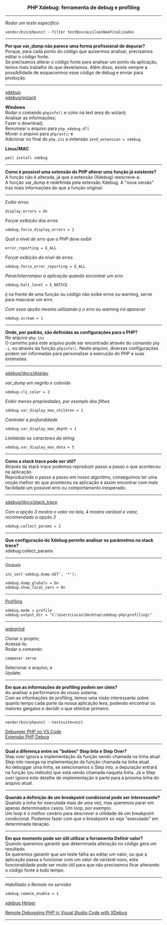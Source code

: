 <h3 align="center">PHP Xdebug: ferramenta de debug e profiling</h3>

---

*Rodar um teste específico*
```
vendor/bin/phpunit --filter testBuscaLeiloesNaoFinalizados
```

---

**Por que var_dump não parece uma forma profissional de depurar?** <br>
Porque, para cada ponto do código que quisermos analisar, precisamos editar o código fonte. <br>
Se precisamos alterar o código fonte para analisar um ponto da aplicação, temos mais trabalho do que deveríamos. Além disso, existe sempre a possibilidade de esquecermos esse código de debug e enviar para produção.

---

[xdebug](https://xdebug.org/) <br>
[xdebug/wizard](https://xdebug.org/wizard)

**Windows** <br>
Rodar o comando ```phpinfo()``` e color na text area do wizard; <br>
Analisar as informações; <br>
Fazer o download; <br>
Renomear o arquivo para ```php_xdebug.dll``` <br>
Mover o arquivo para ```php/ext/```; e <br>
Adicionar no final do ```php.ini``` a extensão ```zend_extension = xdebug```.

**Linux/MAC**
```
pecl install xdebug
```

---

**Como é possível uma extensão do PHP alterar uma função já existente?** <br>
A função não é alterada, já que a extensão (Xdebug) reescreve-a. <br>
A função var_dump é redefinida pela extensão Xdebug. A "nova versão" traz mais informações do que a função original.

---

*Exibir erros*
```
display_errors = On
```

*Forçar exibição dos erros*
```
xdebug.force_display_errors = 1
```

*Qual o nível de erro que o PHP deve exibir*
```
error_reporting = E_ALL
```

*Forçar exibição do nível de erros*
```
xdebug.force_error_reporting = E_ALL
```

*Parar/interromper a aplicação quando encontrar um erro*
```
xdebug.halt_level = E_NOTICE
```

```@``` na frente de uma função ou código não exibe erros ou warning, serve para mascarar um erro.

*Com essa opção mesmo utilizando ```@``` o erro ou warning irá aparecer*
```
xdebug.scream = 1
```

---

**Onde, por padrão, são definidas as configurações para o PHP?** <br>
No arquivo ```php.ini``` <br>
O caminho para este arquivo pode ser encontrado através do comando ```php -i```, ou através da função ```phpinfo()```. Neste arquivo, diversas configurações podem ser informadas para personalizar a execução do PHP e suas extensões.

---

[xdebug/docs/display](https://xdebug.org/docs/develop#display)

*var_dump em negrito e colorido*
```
xdebug.cli_color = 2
```

*Exibir menos propriedades, por exemplo dos filhos*
```
xdebug.var_display_max_children = 1
```

*Controlar a profundidade*
```
xdebug.var_display_max_depth = 1
```

*Limitando os caracteres da string*
```
xdebug.var_display_max_data = 5
```

---

**Como a stack trace pode ser útil?** <br>
Através da stack trace podemos reproduzir passo a passo o que aconteceu na aplicação. <br>
Reproduzindo o passo a passo em nosso algoritmo, conseguimos ter uma noção melhor do que aconteceu na aplicação e assim encontrar com mais facilidade um possível erro ou comportamento inesperado.

---

[xdebug/docs/stack_trace](https://xdebug.org/docs/develop#stack_trace)

*Com a opção 3 mostra o valor na tela, 4 mostra variável e valor, recomendado a opção 2*
```
xdebug.collect_params = 2
```

---

**Que configuração do Xdebug permite analisar os parâmetros na stack trace?** <br>
xdebug.collect_params

---

*Globals*
```
ini_set('xdebug.dump.GET', '*');

xdebug.dump_globals = On
xdebug.show_local_vars = On
```

---

[Profiling](https://xdebug.org/docs/profiler)

```
xdebug.mode = profile
xdebug.output_dir = "C:\Users\Lucas\Desktop\xdebug-php\profiling\"
```

---

[webgrind](https://github.com/jokkedk/webgrind)

Clonar o projeto; <br>
Acessá-lo; <br>
Rodar o comando:
```
composer serve
```
Selecionar o arquivo; e<br>
Update.

---

**Em que as informações de profiling podem ser úteis?** <br>
Ao analisar a performance do nosso sistema. <br>
Com as informações de profiling, temos uma visão interessante sobre quanto tempo cada parte da nossa aplicação leva, podendo encontrar os maiores gargalos e decidir o que otimizar primeiro.

---

```
vendor/bin/phpunit --testsuite=unit
```

[Debugger PHP no VS Code](https://imasters.com.br/back-end/configurando-debugger-php-no-vs-code) <br>
[Extensão PHP Debug](https://marketplace.visualstudio.com/items?itemName=xdebug.php-debug)

---

**Qual a diferença entre os "botões" Step Into e Step Over?** <br>
Step over ignora a implementação da função sendo chamada na linha atual. Step into navega na implementação da função chamada na linha atual. <br>
Ao debuggar uma linha, se selecionamos o Step into, a depuração entrará na função (ou método) que está sendo chamada naquela linha. Já o Step over ignora este detalhe de implementação e parte para a próxima linha do arquivo atual.

---

**Quando a definição de um breakpoint condicional pode ser interessante?** <br>
Quando a linha for executada mais de uma vez, mas queremos parar em apenas determinados casos. Um loop, por exemplo. <br>
Um loop é o melhor cenário para descrever a utilidade de um breakpoint condicional. Podemos fazer com que o breakpoint só seja "executado" em determinada iteração.

---

**Em que momento pode ser útil utilizar a ferramenta Definir valor?** <br>
Quando queremos garantir que determinada alteração no código gera um resultado. <br>
Se queremos garantir que um teste falha ao editar um valor, ou que a aplicação passa a funcionar com um valor de variável novo, esta funcionalidade pode ser muito útil para que não precisemos ficar alterando o código fonte a todo tempo.

---

*Habilitado o Remote no servidor*
```
xdebug.remote_enable = 1
```

[xdebug Helper](https://chrome.google.com/webstore/detail/xdebug-helper/eadndfjplgieldjbigjakmdgkmoaaaoc)

[Remote Debugging PHP in Visual Studio Code with XDebug](https://jonathansblog.co.uk/remote-debugging-php-in-visual-studio-code-with-xdebug)

---